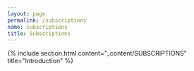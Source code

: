 ```yaml
---
layout: page
permalink: /subscriptions
name: subscriptions
title: Subscriptions
---
```

{% include section.html content="_content/SUBSCRIPTIONS" title="Introduction" %}
